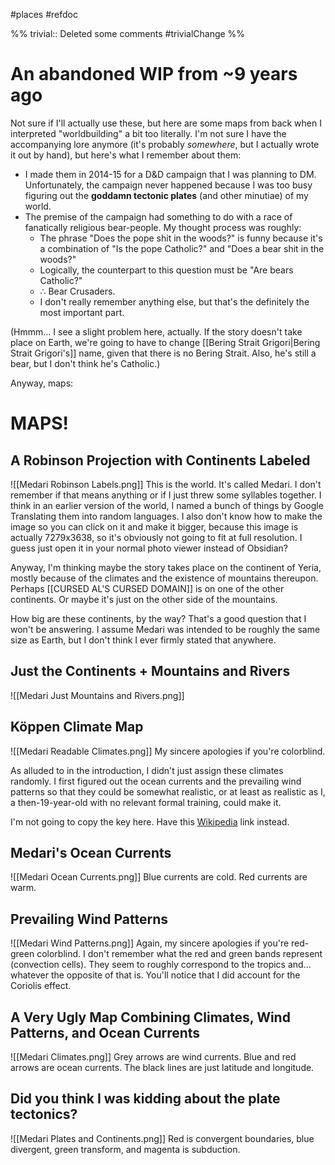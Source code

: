 #places #refdoc 

%%
trivial:: Deleted some comments
#trivialChange 
%%
# An abandoned WIP from ~9 years ago
Not sure if I'll actually use these, but here are some maps from back when I interpreted "worldbuilding" a bit too literally. I'm not sure I have the accompanying lore anymore (it's probably _somewhere_, but I actually wrote it out by hand), but here's what I remember about them:

- I made them in 2014-15 for a D&D campaign that I was planning to DM. Unfortunately, the campaign never happened because I was too busy figuring out the **goddamn tectonic plates** (and other minutiae) of my world.
- The premise of the campaign had something to do with a race of fanatically religious bear-people. My thought process was roughly:
	- The phrase "Does the pope shit in the woods?" is funny because it's a combination of "Is the pope Catholic?" and "Does a bear shit in the woods?"
	- Logically, the counterpart to this question must be "Are bears Catholic?"
	- $\therefore$ Bear Crusaders.
	- I don't really remember anything else, but that's the definitely the most important part.

(Hmmm... I see a slight problem here, actually. If the story doesn't take place on Earth, we're going to have to change [[Bering Strait Grigori|Bering Strait Grigori's]] name, given that there is no Bering Strait. Also, he's still a bear, but I don't think he's Catholic.)

Anyway, maps:

# MAPS!
## A Robinson Projection with Continents Labeled
![[Medari Robinson Labels.png]]
This is the world. It's called Medari. I don't remember if that means anything or if I just threw some syllables together. I think in an earlier version of the world, I named a bunch of things by Google Translating them into random languages. I also don't know how to make the image so you can click on it and make it bigger, because this image is actually 7279x3638, so it's obviously not going to fit at full resolution. I guess just open it in your normal photo viewer instead of Obsidian?

Anyway, I'm thinking maybe the story takes place on the continent of Yeria, mostly because of the climates and the existence of mountains thereupon. Perhaps [[CURSED AL'S CURSED DOMAIN]] is on one of the other continents. Or maybe it's just on the other side of the mountains.

How big are these continents, by the way? That's a good question that I won't be answering. I assume Medari was intended to be roughly the same size as Earth, but I don't think I ever firmly stated that anywhere.

## Just the Continents + Mountains and Rivers
![[Medari Just Mountains and Rivers.png]]

## Köppen Climate Map
![[Medari Readable Climates.png]]
My sincere apologies if you're colorblind.

As alluded to in the introduction, I didn't just assign these climates randomly. I first figured out the ocean currents and the prevailing wind patterns so that they could be somewhat realistic, or at least as realistic as I, a then-19-year-old with no relevant formal training, could make it.

I'm not going to copy the key here. Have this [Wikipedia](https://en.wikipedia.org/wiki/K%C3%B6ppen_climate_classification) link instead.

## Medari's Ocean Currents
![[Medari Ocean Currents.png]]
Blue currents are cold. Red currents are warm.

## Prevailing Wind Patterns
![[Medari Wind Patterns.png]]
Again, my sincere apologies if you're red-green colorblind. I don't remember what the red and green bands represent (convection cells). They seem to roughly correspond to the tropics and... whatever the opposite of that is. You'll notice that I did account for the Coriolis effect.

## A Very Ugly Map Combining Climates, Wind Patterns, and Ocean Currents
![[Medari Climates.png]]
Grey arrows are wind currents. Blue and red arrows are ocean currents. The black lines are just latitude and longitude.

## Did you think I was kidding about the plate tectonics?
![[Medari Plates and Continents.png]]
Red is convergent boundaries, blue divergent, green transform, and magenta is subduction.